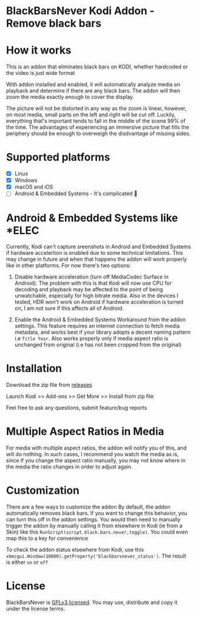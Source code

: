 # BlackBarsNever Kodi Addon - Remove black bars
# How it works
This is an addon that eliminates black bars on KODI, whether hardcoded or the video is just wide format

With addon installed and enabled, it will automatically analyze media on playback and determine 
if there are any black bars. The addon will then zoom the media exactly enough to cover the display.

The picture will not be distorted in any way as the zoom is linear,
however, on most media, small parts on the left and right will be cut off. Luckily, everything that's 
important tends to fall in the middle of the scene 99% of the time. The advantages of experiencing an 
immersive picture that fills the periphery should be enough to overweigh the disdvantage of missing sides.

# Supported platforms                          
- [x] Linux
- [x] Windows
- [x] macOS and iOS
- [ ] Android & Embedded Systems - It's complicated 🤷
  
# Android & Embedded Systems like *ELEC
Currently, Kodi can't capture sreenshots in Android and Embedded Systems if hardware accelertion is enabled due to some technical limitations. This may change in future and when that happens the addon will work properly like in other platforms. For now there's two options:

1) Disable hardware acceleration (turn off MediaCodec Surface in Android). The problem with this is that Kodi will now use CPU for decoding and playback may be affected to the point of being unwatchable, especially for high bitrate media. Also in the devices I tested, HDR won't work on Android if hardware acceleration is turned on, I am not sure if this affects all of Android.

2) Enable the Android & Embedded Systems Workaround from the addon settings. This feature requires an internet connection to fetch media metadata, and works best if your library adopts a decent naming pattern i.e `Title Year`. Also works properly only if media aspect ratio is unchanged from original (i.e has not been cropped from the original)

# Installation
Download the zip file from [releases](https://github.com/osumoclement/script.black.bars.never/releases)

Launch Kodi >> Add-ons >> Get More >> Install from zip file

Feel free to ask any questions, submit feature/bug reports

# Multiple Aspect Ratios in Media
For media with multiple aspect ratios, the addon will notify you of this, and will do nothing. In such cases, I recommend you watch the media as is, since if you change the aspect ratio manually, you may not know where in the media the ratio changes in order to adjust again.

# Customization
There are a few ways to customize the addon
By default, the addon automatically removes black bars. If you want to change this behavior, you can turn this off in the addon settings. You would then need to manually trigger the addon by manually calling it from elsewhere in Kodi (ie from a Skin) like this `RunScript(script.black.bars.never,toggle)`. You could even map this to a key for convenience

To check the addon status elsewhere from Kodi, use this `xbmcgui.Window(10000).getProperty('blackbarsnever_status')`. The result is either `on` or `off`

# License
BlackBarsNever is [GPLv3 licensed](https://github.com/osumoclement/script.black.bars.never/blob/main/LICENSE). You may use, distribute and copy it under the license terms.
